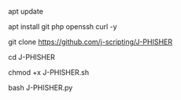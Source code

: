 apt update

apt install git php openssh curl -y

git clone https://github.com/j-scripting/J-PHISHER

cd J-PHISHER

chmod +x J-PHISHER.sh

bash J-PHISHER.py
